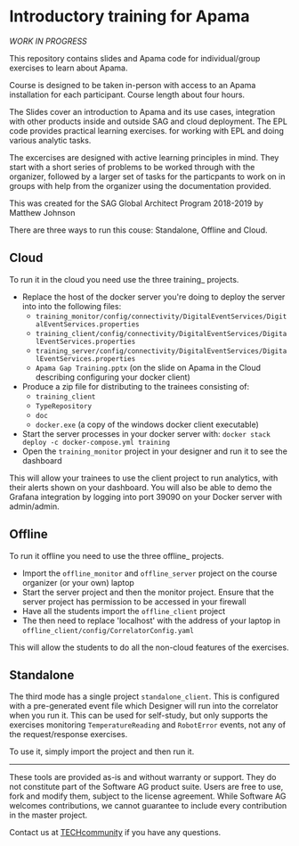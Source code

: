 # Introductory training for Apama

*WORK IN PROGRESS*

This repository contains slides and Apama code for individual/group exercises to learn about Apama.

Course is designed to be taken in-person with access to an Apama installation for each participant. Course length about four hours.

The Slides cover an introduction to Apama and its use cases, integration with other products inside and outside SAG and cloud deployment. The EPL code provides practical learning exercises. for working with EPL and doing various analytic tasks.

The excercises are designed with active learning principles in mind. They start with a short series of problems to be worked through with the organizer, followed by a larger set of tasks for the particpants to work on in groups with help from the organizer using the documentation provided.

This was created for the SAG Global Architect Program 2018-2019 by Matthew Johnson

There are three ways to run this couse: Standalone, Offline and Cloud.

## Cloud

To run it in the cloud you need use the three training\_ projects.

* Replace the host of the docker server you're doing to deploy the server into into the following files:
    * ```training_monitor/config/connectivity/DigitalEventServices/DigitalEventServices.properties```
    * ```training_client/config/connectivity/DigitalEventServices/DigitalEventServices.properties```
    * ```training_server/config/connectivity/DigitalEventServices/DigitalEventServices.properties```
    * ```Apama Gap Training.pptx``` (on the slide on Apama in the Cloud describing configuring your docker client)
* Produce a zip file for distributing to the trainees consisting of:
    * ```training_client```
	 * ```TypeRepository```
	 * ```doc```
	 * ```docker.exe``` (a copy of the windows docker client executable)
* Start the server processes in your docker server with:
    ```docker stack deploy -c docker-compose.yml training```
* Open the ```training_monitor``` project in your designer and run it to see the dashboard

This will allow your trainees to use the client project to run analytics, with their alerts shown on your dashboard. You will also be able to demo the Grafana integration by logging into port 39090 on your Docker server with admin/admin.

## Offline

To run it offline you need to use the three offline\_ projects.

* Import the ```offline_monitor``` and ```offline_server``` project on the course organizer (or your own) laptop
* Start the server project and then the monitor project. Ensure that the server project has permission to be accessed in your firewall
* Have all the students import the ```offline_client``` project
* The then need to replace 'localhost' with the address of your laptop in ```offline_client/config/CorrelatorConfig.yaml```

This will allow the students to do all the non-cloud features of the exercises.

## Standalone

The third mode has a single project ```standalone_client```. This is configured with a pre-generated event file which Designer will run into the correlator when you run it. This can be used for self-study, but only supports the exercises monitoring ```TemperatureReading``` and ```RobotError``` events, not any of the request/response exercises.

To use it, simply import the project and then run it.
______________________
These tools are provided as-is and without warranty or support. They do not constitute part of the Software AG product suite. Users are free to use, fork and modify them, subject to the license agreement. While Software AG welcomes contributions, we cannot guarantee to include every contribution in the master project.

Contact us at [TECHcommunity](mailto:technologycommunity@softwareag.com?subject=Github/SoftwareAG) if you have any questions.


